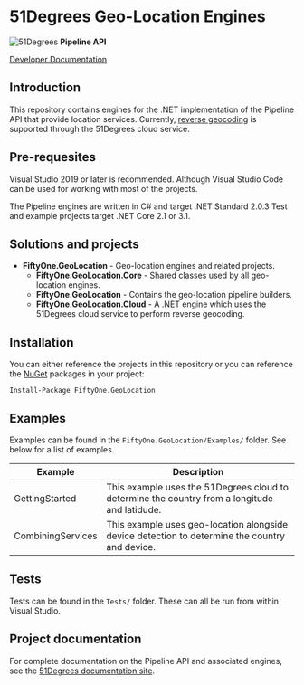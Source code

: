# 51Degrees Geo-Location Engines

![51Degrees](https://51degrees.com/DesktopModules/FiftyOne/Distributor/Logo.ashx?utm_source=github&utm_medium=repository&utm_content=readme_main&utm_campaign=dotnet-open-source "Data rewards the curious") **Pipeline API**

[Developer Documentation](https://51degrees.com/location-dotnet/4.2/index.html?utm_source=github&utm_medium=repository&utm_content=documentation&utm_campaign=dotnet-open-source "developer documentation")
## Introduction

This repository contains engines for the .NET implementation of the Pipeline API 
that provide location services.
Currently, [reverse geocoding](https://en.wikipedia.org/wiki/Reverse_geocoding) 
is supported through the 51Degrees cloud service.

## Pre-requesites

Visual Studio 2019 or later is recommended. Although Visual Studio Code can be used for working with most of the projects.

The Pipeline engines are written in C# and target .NET Standard 2.0.3
Test and example projects target .NET Core 2.1 or 3.1.

## Solutions and projects

- **FiftyOne.GeoLocation** - Geo-location engines and related projects.
  - **FiftyOne.GeoLocation.Core** - Shared classes used by all geo-location engines.
  - **FiftyOne.GeoLocation** - Contains the geo-location pipeline builders.
  - **FiftyOne.GeoLocation.Cloud** - A .NET engine which uses the 51Degrees cloud service to perform reverse geocoding.
  
## Installation

You can either reference the projects in this repository or you can reference the [NuGet][nuget] packages in your project:

```
Install-Package FiftyOne.GeoLocation
```

## Examples

Examples can be found in the `FiftyOne.GeoLocation/Examples/` folder. See below for a list of examples.

|Example|Description|
|-------|-----------|
|GettingStarted|This example uses the 51Degrees cloud to determine the country from a longitude and latidude.|
|CombiningServices|This example uses geo-location alongside device detection to determine the country and device.|

## Tests

Tests can be found in the `Tests/` folder. These can all be run from within Visual Studio.

## Project documentation

For complete documentation on the Pipeline API and associated engines, see the [51Degrees documentation site][Documentation].

[Documentation]: https://51degrees.com/documentation/4.2/index.html
[nuget]: https://www.nuget.org/packages/FiftyOne.GeoLocation/


